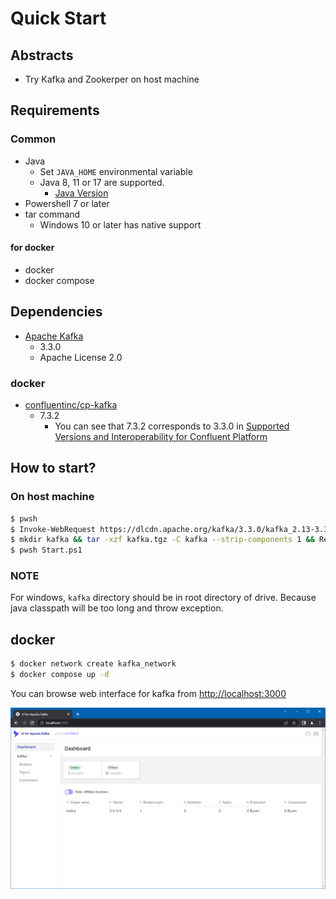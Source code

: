 # Quick Start

## Abstracts

* Try Kafka and Zookerper on host machine

## Requirements

### Common

* Java
  * Set `JAVA_HOME` environmental variable
  * Java 8, 11 or 17 are supported.
    * [Java Version](https://kafka.apache.org/documentation/#java)
* Powershell 7 or later
* tar command
  * Windows 10 or later has native support

#### for docker

* docker
* docker compose

## Dependencies

* [Apache Kafka](https://kafka.apache.org/)
  * 3.3.0
  * Apache License 2.0

### docker

* [confluentinc/cp-kafka](https://hub.docker.com/r/confluentinc/cp-kafka/tags)
  * 7.3.2
    * You can see that 7.3.2 corresponds to 3.3.0 in [Supported Versions and Interoperability for Confluent Platform](https://docs.confluent.io/platform/current/installation/versions-interoperability.html)

## How to start?

### On host machine

````sh
$ pwsh
$ Invoke-WebRequest https://dlcdn.apache.org/kafka/3.3.0/kafka_2.13-3.3.0.tgz -OutFile kafka.tgz
$ mkdir kafka && tar -xzf kafka.tgz -C kafka --strip-components 1 && Remove-Item kafka.tgz
$ pwsh Start.ps1
````

### NOTE

For windows, `kafka` directory should be in root directory of drive.
Because java classpath will be too long and throw exception.

## docker

````sh
$ docker network create kafka_network
$ docker compose up -d
````

You can browse web interface for kafka from [http://localhost:3000](http://localhost:3000)

<img src="./images/web-ui.png" />